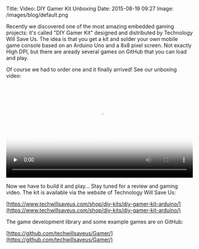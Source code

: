 Title: Video: DIY Gamer Kit Unboxing
Date: 2015-08-19 09:27
Image: /images/blog/default.png

Recently we discovered one of the most amazing embedded gaming projects: it's
called "DIY Gamer Kit" designed and distributed by Technology Will Save Us. The
idea is that you get a kit and solder your own mobile game console based on an
Arduino Uno and a 8x8 pixel screen. Not exactly High DPI, but there are
aready several games on GitHub that you can load and play.

Of course we had to order one and it finally arrived! See our unboxing video:

<video tabindex="0" controls="" preload="none" style="width:100%;" poster="https://owncloud.cidles.eu/public.php?service=files&t=2ba0fb2ce81045e5e1860e244208c26e&download">
    <source src="https://owncloud.cidles.eu/public.php?service=files&t=27d0516a04e7ab1bbc6e42ab7673712a&download" type="video/mp4" />
</video>

Now we have to build it and play... Stay tuned for a review and gaming video.
The kit is available via the website of Technology Will Save Us:

[https://www.techwillsaveus.com/shop/diy-kits/diy-gamer-kit-arduino/](https://www.techwillsaveus.com/shop/diy-kits/diy-gamer-kit-arduino/)

The game development library and some example games are on GitHub:

[https://github.com/techwillsaveus/Gamer/](https://github.com/techwillsaveus/Gamer/)
